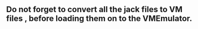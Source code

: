 
## Do not forget to convert all the jack files to VM files , before loading them on to the VMEmulator.
